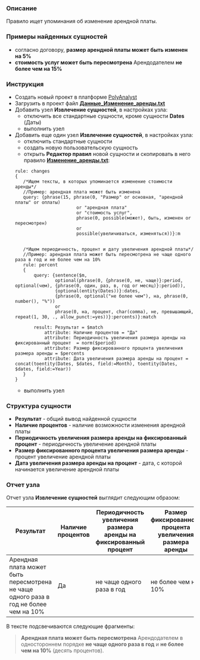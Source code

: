 
### Описание
Правило ищет упоминания об изменение арендной платы.

### Примеры найденных сущностей
* согласно договору, **размер арендной платы может быть изменен на 5%** 
* **стоимость услуг может быть пересмотрена** Арендодателем **не более чем на 15%**

### Инструкция
* Создать новый проект в платформе [PolyAnalyst](https://www.megaputer.ru/produkti/)
* Загрузить в проект файл [**Данные_Изменение_аренды.txt**](Данные_Изменение_аренды.txt)
* Добавить узел **Извлечение сущностей**, в настройках узла:
	* отключить все стандартные сущности, кроме сущности **Dates** (Даты)
	* выполнить узел
* Добавить еще один узел **Извлечение сущностей**, в настройках узла:
	 * отключить стандартные сущности
	 * создать новую пользовательскую сущность
	 * открыть **Редактор правил** новой сущности и скопировать в него правило [**Изменение_аренды.txt**](Изменение_аренды.txt):
	 ```
	rule: changes
	{
		/*Ищем тексты, в которых упоминается изменение стоимости аренды*/
		//Пример: арендная плата может быть изменена
	    query: {phrase(15, phrase(0, "Размер" or основная, "арендной платы" or оплаты) 
							or "арендная плата" 
							or "стоимость услуг", 
							phrase(0, possible(может), быть, изменен or пересмотрен) 
							or 
							possible(увеличиваться, изменяться))}:m
		
		
		/*Ищем периодичность, процент и дату увеличения арендной платы*/
		//Пример: арендная плата может быть пересмотрена не чаще одного раза в год и не более чем на 10%
		rule: percent
		{
			query: {sentence($m, 
					optional(phrase(0, {phrase(0, не, чаще)}:period, optional(чем), {phrase(0, один, раз, в, год or месяц)}:period)), 
					{optional(entity(Dates))}:dates,
					{phrase(0, optional("не более чем"), на, phrase(0, number(), "%"))
					or
					phrase(0, на, процент, char(comma), не, превышающий, repeat(1, 30, ., allow_punct:=yes))}:percents)}:match
			
			result: Результат = $match
				attribute: Наличие процентов = "Да"
				attribute: Периодичность увеличения размера аренды на фиксированный процент  = norm($period)
				attribute: Размер фиксированного процента увеличения размера аренды = $percents
				attribute: Дата увеличения размера аренды на процент = concat(toentity(Dates, $dates, field:=Month), toentity(Dates, $dates, field:=Year))
		}
	}

	```
	 * выполнить узел

### Структура сущности
* **Результат** - общий вывод найденной сущности
* **Наличие процентов** - наличие возможности изменения арендной платы
* **Периодичность увеличения размера аренды на фиксированный процент** - периодичность увеличение арендной платы
* **Размер фиксированного процента увеличения размера аренды** - процент увеличение арендной платы
* **Дата увеличения размера аренды на процент** - дата, с которой начинается увеличение арендной платы

### Отчет узла
Отчет узла **Извлечение сущностей** выглядит следующим образом:

| Результат| Наличие процентов| Периодичность увеличения размера аренды на фиксированный процент| Размер фиксированного процента увеличения размера аренды| Дата увеличения размера аренды на процент| 
| ------ | ------ |------ |------ |------ |
| Арендная плата может быть пересмотрена не чаще одного раза в год не более чем на 10%| Да |  не чаще одного раза в год| не более чем на 10% ||

В тексте подсвечиваются следующие фрагменты:
>  **Арендная плата может быть пересмотрена** Арендодателем в одностороннем порядке **не чаще одного раза в год** и **не более чем на 10%** (десять процентов).
